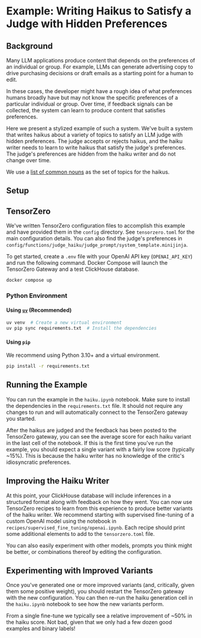 # Example: Writing Haikus to Satisfy a Judge with Hidden Preferences

## Background

Many LLM applications produce content that depends on the preferences of an individual or group.
For example, LLMs can generate advertising copy to drive purchasing decisions or draft emails as a starting point for a human to edit.

In these cases, the developer might have a rough idea of what preferences humans broadly have but may not know the specific preferences of a particular individual or group.
Over time, if feedback signals can be collected, the system can learn to produce content that satisfies preferences.

Here we present a stylized example of such a system.
We've built a system that writes haikus about a variety of topics to satisfy an LLM judge with hidden preferences.
The judge accepts or rejects haikus, and the haiku writer needs to learn to write haikus that satisfy the judge's preferences.
The judge's preferences are hidden from the haiku writer and do not change over time.

We use a [list of common nouns](https://www.desiquintans.com/nounlist) as the set of topics for the haikus.

## Setup

## TensorZero

We've written TensorZero configuration files to accomplish this example and have provided them in the `config` directory.
See `tensorzero.toml` for the main configuration details.
You can also find the judge's preferences in `config/functions/judge_haiku/judge_prompt/system_template.minijinja`.

To get started, create a `.env` file with your OpenAI API key (`OPENAI_API_KEY`) and run the following command.
Docker Compose will launch the TensorZero Gateway and a test ClickHouse database.

```bash
docker compose up
```

### Python Environment

#### Using [`uv`](https://github.com/astral-sh/uv) (Recommended)

```bash
uv venv  # Create a new virtual environment
uv pip sync requirements.txt  # Install the dependencies
```

#### Using `pip`

We recommend using Python 3.10+ and a virtual environment.

```bash
pip install -r requirements.txt
```

## Running the Example

You can run the example in the `haiku.ipynb` notebook.
Make sure to install the dependencies in the `requirements.txt` file.
It should not require any changes to run and will automatically connect to the TensorZero gateway you started.

After the haikus are judged and the feedback has been posted to the TensorZero gateway, you can see the average score for each haiku variant in the last cell of the notebook.
If this is the first time you've run the example, you should expect a single variant with a fairly low score (typically ~15%).
This is because the haiku writer has no knowledge of the critic's idiosyncratic preferences.

## Improving the Haiku Writer

At this point, your ClickHouse database will include inferences in a structured format along with feedback on how they went.
You can now use TensorZero recipes to learn from this experience to produce better variants of the haiku writer.
We recommend starting with supervised fine-tuning of a custom OpenAI model using the notebook in `recipes/supervised_fine_tuning/openai.ipynb`.
Each recipe should print some additional elements to add to the `tensorzero.toml` file.

You can also easily experiment with other models, prompts you think might be better, or combinations thereof by editing the configuration.

## Experimenting with Improved Variants

Once you've generated one or more improved variants (and, critically, given them some positive weight), you should restart the TensorZero gateway with the new configuration.
You can then re-run the haiku generation cell in the `haiku.ipynb` notebook to see how the new variants perform.

From a single fine-tune we typically see a relative improvement of ~50% in the haiku score.
Not bad, given that we only had a few dozen good examples and binary labels!

